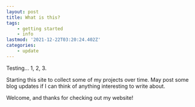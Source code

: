 ```yaml
---
layout: post
title: What is this?
tags:
    - getting started
    - info
lastmod: '2021-12-22T03:20:24.402Z'
categories:
    - update
---
```


Testing... 1, 2, 3.


Starting this site to collect some of my projects over time. May post some blog updates if I can think of anything interesting to write about.
<!--more-->

Welcome, and thanks for checking out my website!


